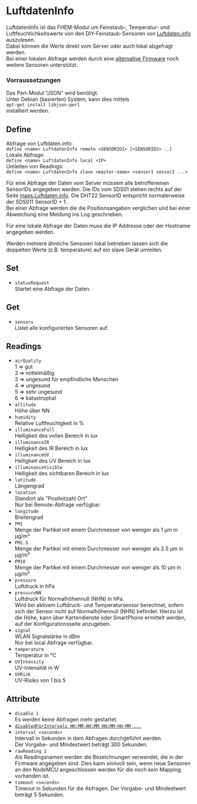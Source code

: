 <span id="LuftdatenInfo"></span>
# LuftdatenInfo
  LuftdatenInfo ist das FHEM-Modul um Feinstaub-, Temperatur- und Luftfeuchtichkeitswerte von den DIY-Feinstaub-Sensoren von [Luftdaten.info](Luftdaten.info) auszulesen.  
  Dabei können die Werte direkt vom Server oder auch lokal abgefragt werden.  
  Bei einer lokalen Abfrage werden durch eine [alternative Firmware](forum.fhem.de/index.php/topic,73879) noch weitere Sensoren unterstützt.  

### Vorraussetzungen
  Das Perl-Modul "JSON" wird benötigt.  
  Unter Debian (basierten) System, kann dies mittels  
  `apt-get install libjson-perl`  
  installiert werden.

<span id="LuftdatenInfodefine"></span>
## Define
  Abfrage von Luftdaten.info:  
  `define <name> LuftdatenInfo remote <SENSORID1> [<SENSORID2> ..]`  
  Lokale Abfrage:  
  `define <name> LuftdatenInfo local <IP>`  
  Umleiten von Readings:  
  `define <name> LuftdatenInfo slave <master-name> <sensor1 sensor2 ...>`

  Für eine Abfrage der Daten vom Server müssem alle betroffenenen SensorIDs angegeben werden. Die IDs vom SDS01 stehen rechts auf der Seite [maps.Luftdaten.info](maps.Luftdaten.info). Die DHT22 SensorID entspricht normalerweise der SDS011 SensorID + 1.  
  Bei einer Abfrage werden die die Positionsangaben verglichen und bei einer Abweichung eine Meldung ins Log geschrieben.  

  Für eine lokale Abfrage der Daten muss die IP Addresse oder der Hostname angegeben werden.

  Werden mehrere ähnliche Sensoren lokal betrieben lassen sich die doppelten Werte (z.B. temperature) auf ein slave Gerät umleiten.

<span id="LuftdatenInfoset"></span>
## Set
  - `statusRequest`  
    Startet eine Abfrage der Daten.

<span id="LuftdatenInfoget"></span>
## Get
  - `sensors`  
    Listet alle konfigurierten Sensoren auf.

<span id="LuftdatenInforeadings"></span>
## Readings
  - `airQuality`  
    1 =\> gut  
    2 =\> mittelmäßig  
    3 =\> ungesund für empfindliche Menschen  
    4 =\> ungesund  
    5 =\> sehr ungesund  
    6 =\> katastrophal  
  - `altitude`  
    Höhe über NN
  - `humidity`  
    Relative Luftfeuchtgkeit in %
  - `illuminanceFull`  
    Helligkeit des vollen Bereich in lux
  - `illuminanceIR`  
    Helligkeit des IR Bereich in lux
  - `illuminanceUV`  
    Helligkeit des UV Bereich in lux
  - `illuminanceVisible`  
    Helligkeit des sichtbaren Bereich in lux
  - `latitude`  
    Längengrad
  - `location`  
    Standort als "Postleitzahl Ort"  
    Nur bei Remote-Abfrage verfügbar.
  - `longitude`  
    Breitengrad
  - `PM1`  
    Menge der Partikel mit einem Durchmesser von weniger als 1 µm in µg/m³
  - `PM2.5`  
    Menge der Partikel mit einem Durchmesser von weniger als 2.5 µm in µg/m³
  - `PM10`  
    Menge der Partikel mit einem Durchmesser von weniger als 10 µm in µg/m³
  - `pressure`  
    Luftdruck in hPa
  - `pressureNN`  
    Luftdruck für Normalhöhennull (NHN) in hPa.  
    Wird bei aktivem Luftdruck- und Temperatursensor berechnet, sofern sich der Sensor nicht auf Normalhöhennull (NHN) befindet. Hierzu ist die Höhe, kann über Kartendienste oder SmartPhone ermittelt werden, auf der Konfigurationsseite anzugeben.
  - `signal`  
    WLAN Signalstärke in dBm  
    Nur bei local Abfrage verfügbar.
  - `temperature`  
    Temperatur in °C
  - `UVIntensity`  
    UV-Intensität in W
  - `UVRisk`  
    UV-Risiko von 1 bis 5

<span id="LuftdatenInfoattr"></span>
## Attribute
  - `disable 1`  
    Es werden keine Abfragen mehr gestartet.
  - [`disabledForIntervals HH:MM-HH:MM HH:MM-HH-MM ...`](#disabledForIntervals)
  - `interval <seconds>`  
    Intervall in Sekunden in dem Abfragen durchgeführt werden.  
    Der Vorgabe- und Mindestwert beträgt 300 Sekunden.
  - `rawReading 1`  
    Als Readingsnamen werden die Bezeichnungen verwendet, die in der Firmware angegeben sind. Dies kann sinnvoll sein, wenn neue Sensoren an den NodeMCU angeschlossen werden für die noch kein Mapping vorhanden ist.
  - `timeout <seconds>`  
    Timeout in Sekunden für die Abfragen.
    Der Vorgabe- und Mindestwert beträgt 5 Sekunden.
